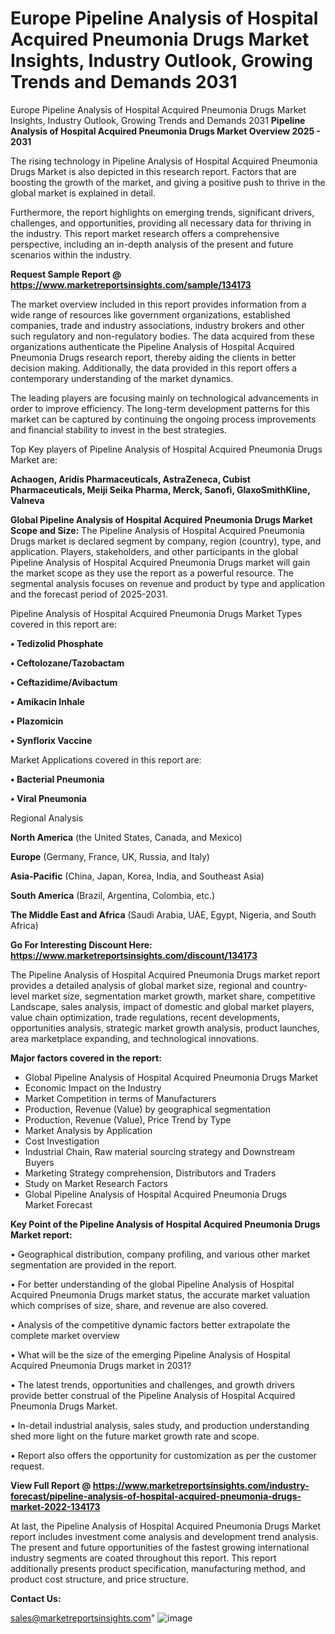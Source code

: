 # Europe Pipeline Analysis of Hospital Acquired Pneumonia Drugs Market Insights, Industry Outlook, Growing Trends and Demands 2031
Europe Pipeline Analysis of Hospital Acquired Pneumonia Drugs Market Insights, Industry Outlook, Growing Trends and Demands 2031
<Strong> Pipeline Analysis of Hospital Acquired Pneumonia Drugs Market Overview 2025 - 2031</strong>

The rising technology in Pipeline Analysis of Hospital Acquired Pneumonia Drugs Market is also depicted in this research report. Factors that are boosting the growth of the market, and giving a positive push to thrive in the global market is explained in detail.

Furthermore, the report highlights on emerging trends, significant drivers, challenges, and opportunities, providing all necessary data for thriving in the industry. This report market research offers a comprehensive perspective, including an in-depth analysis of the present and future scenarios within the industry.

<strong>Request Sample Report @ <a href=https://www.marketreportsinsights.com/sample/134173>https://www.marketreportsinsights.com/sample/134173</a></strong>

The market overview included in this report provides information from a wide range of resources like government organizations, established companies, trade and industry associations, industry brokers and other such regulatory and non-regulatory bodies. The data acquired from these organizations authenticate the Pipeline Analysis of Hospital Acquired Pneumonia Drugs research report, thereby aiding the clients in better decision making. Additionally, the data provided in this report offers a contemporary understanding of the market dynamics.

The leading players are focusing mainly on technological advancements in order to improve efficiency. The long-term development patterns for this market can be captured by continuing the ongoing process improvements and financial stability to invest in the best strategies.

Top Key players of Pipeline Analysis of Hospital Acquired Pneumonia Drugs Market are:

<strong>Achaogen, Aridis Pharmaceuticals, AstraZeneca, Cubist Pharmaceuticals, Meiji Seika Pharma, Merck, Sanofi, GlaxoSmithKline, Valneva</strong>

<strong><b>Global Pipeline Analysis of Hospital Acquired Pneumonia Drugs Market Scope and Size:</b></strong>
The Pipeline Analysis of Hospital Acquired Pneumonia Drugs market is declared segment by company, region (country), type, and application. Players, stakeholders, and other participants in the global Pipeline Analysis of Hospital Acquired Pneumonia Drugs market will gain the market scope as they use the report as a powerful resource. The segmental analysis focuses on revenue and product by type and application and the forecast period of 2025-2031.

Pipeline Analysis of Hospital Acquired Pneumonia Drugs Market Types covered in this report are:

<strong>• Tedizolid Phosphate

• Ceftolozane/Tazobactam

• Ceftazidime/Avibactum

• Amikacin Inhale

• Plazomicin

• Synflorix Vaccine</strong>

Market Applications covered in this report are:

<strong>• Bacterial Pneumonia

• Viral Pneumonia</strong> 

Regional Analysis

<strong>North America</strong> (the United States, Canada, and Mexico)

<strong>Europe</strong> (Germany, France, UK, Russia, and Italy)

<strong>Asia-Pacific</strong> (China, Japan, Korea, India, and Southeast Asia)

<strong>South America</strong> (Brazil, Argentina, Colombia, etc.)

<strong>The Middle East and Africa</strong> (Saudi Arabia, UAE, Egypt, Nigeria, and South Africa)

<strong>Go For Interesting Discount Here: <a href=https://www.marketreportsinsights.com/discount/134173>https://www.marketreportsinsights.com/discount/134173</a></strong>

The Pipeline Analysis of Hospital Acquired Pneumonia Drugs market report provides a detailed analysis of global market size, regional and country-level market size, segmentation market growth, market share, competitive Landscape, sales analysis, impact of domestic and global market players, value chain optimization, trade regulations, recent developments, opportunities analysis, strategic market growth analysis, product launches, area marketplace expanding, and technological innovations.

<strong><b>Major factors covered in the report:</b></strong>
<ul>
  <li>Global Pipeline Analysis of Hospital Acquired Pneumonia Drugs Market </li>
  <li>Economic Impact on the Industry</li>
  <li>Market Competition in terms of Manufacturers</li>
  <li>Production, Revenue (Value) by geographical segmentation</li>
  <li>Production, Revenue (Value), Price Trend by Type</li>
  <li>Market Analysis by Application</li>
  <li>Cost Investigation</li>
  <li>Industrial Chain, Raw material sourcing strategy and Downstream Buyers</li>
  <li>Marketing Strategy comprehension, Distributors and Traders</li>
  <li>Study on Market Research Factors</li>
  <li>Global Pipeline Analysis of Hospital Acquired Pneumonia Drugs Market Forecast</li>
</ul>

<strong><b>Key Point of the Pipeline Analysis of Hospital Acquired Pneumonia Drugs Market report:</b></strong>

• Geographical distribution, company profiling, and various other market segmentation are provided in the report.

• For better understanding of the global Pipeline Analysis of Hospital Acquired Pneumonia Drugs market status, the accurate market valuation which comprises of size, share, and revenue are also covered.

• Analysis of the competitive dynamic factors better extrapolate the complete market overview

• What will be the size of the emerging Pipeline Analysis of Hospital Acquired Pneumonia Drugs market in 2031?

• The latest trends, opportunities and challenges, and growth drivers provide better construal of the Pipeline Analysis of Hospital Acquired Pneumonia Drugs Market.

• In-detail industrial analysis, sales study, and production understanding shed more light on the future market growth rate and scope.

• Report also offers the opportunity for customization as per the customer request.

<strong><b>View Full Report @ <a href=https://www.marketreportsinsights.com/industry-forecast/pipeline-analysis-of-hospital-acquired-pneumonia-drugs-market-2022-134173>https://www.marketreportsinsights.com/industry-forecast/pipeline-analysis-of-hospital-acquired-pneumonia-drugs-market-2022-134173</a></b></strong>


At last, the Pipeline Analysis of Hospital Acquired Pneumonia Drugs Market report includes investment come analysis and development trend analysis. The present and future opportunities of the fastest growing international industry segments are coated throughout this report. This report additionally presents product specification, manufacturing method, and product cost structure, and price structure.

<strong>Contact Us:</strong>

sales@marketreportsinsights.com"
![image](https://github.com/user-attachments/assets/24c3241d-c3e8-4809-93a5-7559d54bfeef)
